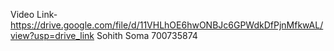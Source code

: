Video Link-https://drive.google.com/file/d/11VHLhOE6hwONBJc6GPWdkDfPjnMfkwAL/view?usp=drive_link
Sohith Soma
700735874
